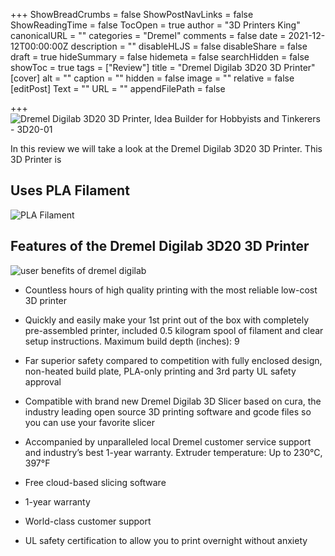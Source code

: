 +++
ShowBreadCrumbs = false
ShowPostNavLinks = false
ShowReadingTime = false
TocOpen = true
author = "3D Printers King"
canonicalURL = ""
categories = "Dremel"
comments = false
date = 2021-12-12T00:00:00Z
description = ""
disableHLJS = false
disableShare = false
draft = true
hideSummary = false
hidemeta = false
searchHidden = false
showToc = true
tags = ["Review"]
title = "Dremel Digilab 3D20 3D Printer"
[cover]
alt = ""
caption = ""
hidden = false
image = ""
relative = false
[editPost]
Text = ""
URL = ""
appendFilePath = false

+++
![Dremel Digilab 3D20 3D Printer, Idea Builder for Hobbyists and Tinkerers - 3D20-01](https://images-na.ssl-images-amazon.com/images/I/61sxgDeAd9L._AC_UL604_SR604,400_.jpg)

In this review we will take a look at the Dremel Digilab 3D20 3D Printer.  This 3D Printer is 

## Uses PLA Filament

![PLA Filament](https://m.media-amazon.com/images/S/aplus-media/vc/2b0805ad-b8db-44d1-af61-74e0f87a2e7f._SL220__.jpg "PLA Filament")

## **Features of the Dremel Digilab 3D20 3D Printer**

![user benefits of dremel digilab](https://m.media-amazon.com/images/S/aplus-media/vc/bbd54842-32c5-4ae0-9fb9-627002513c99._SR285,285_.jpg "user benefits of dremel digilab")

* Countless hours of high quality printing with the most reliable low-cost 3D printer
* Quickly and easily make your 1st print out of the box with completely pre-assembled printer, included 0.5 kilogram spool of filament and clear setup instructions. Maximum build depth (inches): 9
* Far superior safety compared to competition with fully enclosed design, non-heated build plate, PLA-only printing and 3rd party UL safety approval
* Compatible with brand new Dremel Digilab 3D Slicer based on cura, the industry leading open source 3D printing software and gcode files so you can use your favorite slicer
* Accompanied by unparalleled local Dremel customer service support and industry’s best 1-year warranty. Extruder temperature: Up to 230°C, 397°F

* Free cloud-based slicing software
* 1-year warranty
* World-class customer support
* UL safety certification to allow you to print overnight without anxiety